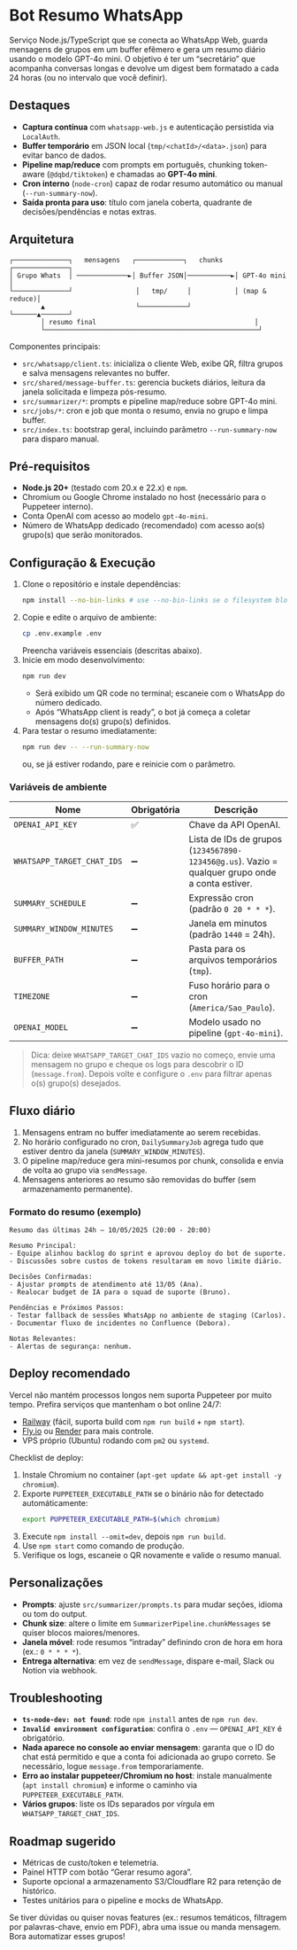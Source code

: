 # Bot Resumo WhatsApp

Serviço Node.js/TypeScript que se conecta ao WhatsApp Web, guarda mensagens de grupos em um buffer efêmero e gera um resumo diário usando o modelo GPT-4o mini. O objetivo é ter um “secretário” que acompanha conversas longas e devolve um digest bem formatado a cada 24 horas (ou no intervalo que você definir).

## Destaques
- **Captura contínua** com `whatsapp-web.js` e autenticação persistida via `LocalAuth`.
- **Buffer temporário** em JSON local (`tmp/<chatId>/<data>.json`) para evitar banco de dados.
- **Pipeline map/reduce** com prompts em português, chunking token-aware (`@dqbd/tiktoken`) e chamadas ao **GPT-4o mini**.
- **Cron interno** (`node-cron`) capaz de rodar resumo automático ou manual (`--run-summary-now`).
- **Saída pronta para uso**: título com janela coberta, quadrante de decisões/pendências e notas extras.

## Arquitetura
```
┌──────────────┐   mensagens   ┌────────────┐   chunks   ┌──────────────┐
│ Grupo Whats  │ ─────────────►│ Buffer JSON│───────────►│ GPT-4o mini  │
└──────────────┘                │   tmp/     │           │ (map & reduce)│
        ▲                       └────────────┘            └──────▲───────┘
        │ resumo final                                        │
        └──────────────────────────────────────────────────────┘
```
Componentes principais:
- `src/whatsapp/client.ts`: inicializa o cliente Web, exibe QR, filtra grupos e salva mensagens relevantes no buffer.
- `src/shared/message-buffer.ts`: gerencia buckets diários, leitura da janela solicitada e limpeza pós-resumo.
- `src/summarizer/*`: prompts e pipeline map/reduce sobre GPT-4o mini.
- `src/jobs/*`: cron e job que monta o resumo, envia no grupo e limpa buffer.
- `src/index.ts`: bootstrap geral, incluindo parâmetro `--run-summary-now` para disparo manual.

## Pré-requisitos
- **Node.js 20+** (testado com 20.x e 22.x) e `npm`.
- Chromium ou Google Chrome instalado no host (necessário para o Puppeteer interno).
- Conta OpenAI com acesso ao modelo `gpt-4o-mini`.
- Número de WhatsApp dedicado (recomendado) com acesso ao(s) grupo(s) que serão monitorados.

## Configuração & Execução
1. Clone o repositório e instale dependências:
   ```bash
   npm install --no-bin-links # use --no-bin-links se o filesystem bloquear symlinks
   ```
2. Copie e edite o arquivo de ambiente:
   ```bash
   cp .env.example .env
   ```
   Preencha variáveis essenciais (descritas abaixo).
3. Inicie em modo desenvolvimento:
   ```bash
   npm run dev
   ```
   - Será exibido um QR code no terminal; escaneie com o WhatsApp do número dedicado.
   - Após “WhatsApp client is ready”, o bot já começa a coletar mensagens do(s) grupo(s) definidos.
4. Para testar o resumo imediatamente:
   ```bash
   npm run dev -- --run-summary-now
   ```
   ou, se já estiver rodando, pare e reinicie com o parâmetro.

### Variáveis de ambiente
| Nome | Obrigatória | Descrição |
| --- | --- | --- |
| `OPENAI_API_KEY` | ✅ | Chave da API OpenAI. |
| `WHATSAPP_TARGET_CHAT_IDS` | ➖ | Lista de IDs de grupos (`1234567890-123456@g.us`). Vazio = qualquer grupo onde a conta estiver. |
| `SUMMARY_SCHEDULE` | ➖ | Expressão cron (padrão `0 20 * * *`). |
| `SUMMARY_WINDOW_MINUTES` | ➖ | Janela em minutos (padrão `1440` = 24h). |
| `BUFFER_PATH` | ➖ | Pasta para os arquivos temporários (`tmp`). |
| `TIMEZONE` | ➖ | Fuso horário para o cron (`America/Sao_Paulo`). |
| `OPENAI_MODEL` | ➖ | Modelo usado no pipeline (`gpt-4o-mini`). |

> Dica: deixe `WHATSAPP_TARGET_CHAT_IDS` vazio no começo, envie uma mensagem no grupo e cheque os logs para descobrir o ID (`message.from`). Depois volte e configure o `.env` para filtrar apenas o(s) grupo(s) desejados.

## Fluxo diário
1. Mensagens entram no buffer imediatamente ao serem recebidas.
2. No horário configurado no cron, `DailySummaryJob` agrega tudo que estiver dentro da janela (`SUMMARY_WINDOW_MINUTES`).
3. O pipeline map/reduce gera mini-resumos por chunk, consolida e envia de volta ao grupo via `sendMessage`.
4. Mensagens anteriores ao resumo são removidas do buffer (sem armazenamento permanente).

### Formato do resumo (exemplo)
```
Resumo das últimas 24h — 10/05/2025 (20:00 - 20:00)

Resumo Principal:
- Equipe alinhou backlog do sprint e aprovou deploy do bot de suporte.
- Discussões sobre custos de tokens resultaram em novo limite diário.

Decisões Confirmadas:
- Ajustar prompts de atendimento até 13/05 (Ana).
- Realocar budget de IA para o squad de suporte (Bruno).

Pendências e Próximos Passos:
- Testar fallback de sessões WhatsApp no ambiente de staging (Carlos).
- Documentar fluxo de incidentes no Confluence (Debora).

Notas Relevantes:
- Alertas de segurança: nenhum.
```

## Deploy recomendado
Vercel não mantém processos longos nem suporta Puppeteer por muito tempo. Prefira serviços que mantenham o bot online 24/7:
- [Railway](https://railway.app/) (fácil, suporta build com `npm run build` + `npm start`).
- [Fly.io](https://fly.io/) ou [Render](https://render.com/) para mais controle.
- VPS próprio (Ubuntu) rodando com `pm2` ou `systemd`.

Checklist de deploy:
1. Instale Chromium no container (`apt-get update && apt-get install -y chromium`).
2. Exporte `PUPPETEER_EXECUTABLE_PATH` se o binário não for detectado automáticamente:
   ```bash
   export PUPPETEER_EXECUTABLE_PATH=$(which chromium)
   ```
3. Execute `npm install --omit=dev`, depois `npm run build`.
4. Use `npm start` como comando de produção.
5. Verifique os logs, escaneie o QR novamente e valide o resumo manual.

## Personalizações
- **Prompts**: ajuste `src/summarizer/prompts.ts` para mudar seções, idioma ou tom do output.
- **Chunk size**: altere o limite em `SummarizerPipeline.chunkMessages` se quiser blocos maiores/menores.
- **Janela móvel**: rode resumos “intraday” definindo cron de hora em hora (ex.: `0 * * * *`).
- **Entrega alternativa**: em vez de `sendMessage`, dispare e-mail, Slack ou Notion via webhook.

## Troubleshooting
- **`ts-node-dev: not found`**: rode `npm install` antes de `npm run dev`.
- **`Invalid environment configuration`**: confira o `.env` — `OPENAI_API_KEY` é obrigatório.
- **Nada aparece no console ao enviar mensagem**: garanta que o ID do chat está permitido e que a conta foi adicionada ao grupo correto. Se necessário, logue `message.from` temporariamente.
- **Erro ao instalar puppeteer/Chromium no host**: instale manualmente (`apt install chromium`) e informe o caminho via `PUPPETEER_EXECUTABLE_PATH`.
- **Vários grupos**: liste os IDs separados por vírgula em `WHATSAPP_TARGET_CHAT_IDS`.

## Roadmap sugerido
- Métricas de custo/token e telemetria.
- Painel HTTP com botão “Gerar resumo agora”.
- Suporte opcional a armazenamento S3/Cloudflare R2 para retenção de histórico.
- Testes unitários para o pipeline e mocks de WhatsApp.

Se tiver dúvidas ou quiser novas features (ex.: resumos temáticos, filtragem por palavras-chave, envio em PDF), abra uma issue ou manda mensagem. Bora automatizar esses grupos! 
